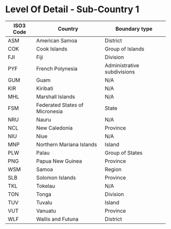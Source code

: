 # Level Of Detail - Sub-Country 1
|ISO3 Code|           Country            |       Boundary type       |
|---------|------------------------------|---------------------------|
|ASM      |American Samoa                |District                   |
|COK      |Cook Islands                  |Group of Islands           |
|FJI      |Fiji                          |Division                   |
|PYF      |French Polynesia              |Administrative subdivisions|
|GUM      |Guam                          |N/A                        |
|KIR      |Kiribati                      |N/A                        |
|MHL      |Marshall Islands              |N/A                        |
|FSM      |Federated States of Micronesia|State                      |
|NRU      |Nauru                         |N/A                        |
|NCL      |New Caledonia                 |Province                   |
|NIU      |Niue                          |N/A                        |
|MNP      |Northern Mariana Islands      |Island                     |
|PLW      |Palau                         |Group of States            |
|PNG      |Papua New Guinea              |Province                   |
|WSM      |Samoa                         |Region                     |
|SLB      |Solomon Islands               |Province                   |
|TKL      |Tokelau                       |N/A                        |
|TON      |Tonga                         |Division                   |
|TUV      |Tuvalu                        |Island                     |
|VUT      |Vanuatu                       |Province                   |
|WLF      |Wallis and Futuna             |District                   |
